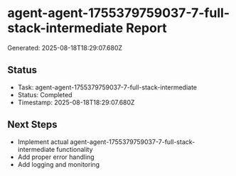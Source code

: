 # agent-agent-1755379759037-7-full-stack-intermediate Report

Generated: 2025-08-18T18:29:07.680Z

## Status
- Task: agent-agent-1755379759037-7-full-stack-intermediate
- Status: Completed
- Timestamp: 2025-08-18T18:29:07.680Z

## Next Steps
- Implement actual agent-agent-1755379759037-7-full-stack-intermediate functionality
- Add proper error handling
- Add logging and monitoring
